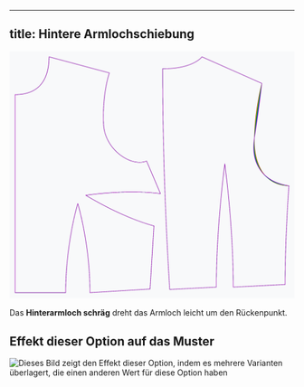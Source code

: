 ***

## title: Hintere Armlochschiebung

![Der Effekt der Neigung des Rückens des Armlochs auf das Muster](sample.png)

Das **Hinterarmloch schräg** dreht das Armloch leicht um den Rückenpunkt.

## Effekt dieser Option auf das Muster

![Dieses Bild zeigt den Effekt dieser Option, indem es mehrere Varianten überlagert, die einen anderen Wert für diese Option haben](bella\_backarmholeslant\_sample.svg "Effekt dieser Option auf das Muster")
